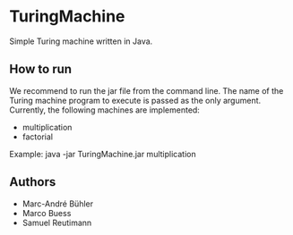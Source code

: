 TuringMachine
=============

Simple Turing machine written in Java.


How to run
----------

We recommend to run the jar file from the command line. The name of the Turing
machine program to execute is passed as the only argument. Currently, the
following machines are implemented:
- multiplication
- factorial

Example:
	java -jar TuringMachine.jar multiplication


Authors
-------
- Marc-André Bühler
- Marco Buess
- Samuel Reutimann